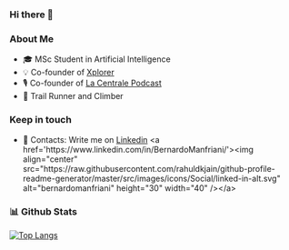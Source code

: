 ### Hi there 👋

### About Me
- 🎓 MSc Student in Artificial Intelligence 
- 💡 Co-founder of [Xplorer](https://xplorer-platform.com/)
- 🎙️ Co-founder of [La Centrale Podcast](https://www.youtube.com/@lacentralepodcast) 
- 🗻 Trail Runner and Climber

### Keep in touch
- 📧 Contacts: Write me on [Linkedin]([https://www.linkedin.com/in/salah-jebali-dev](https://www.linkedin.com/in/bernardo-manfriani-563819151/))
<a href='https://www.linkedin.com/in/BernardoManfriani/'><img align="center" src="https://raw.githubusercontent.com/rahuldkjain/github-profile-readme-generator/master/src/images/icons/Social/linked-in-alt.svg" alt="bernardomanfriani" height="30" width="40" /></a>

### 📊 Github Stats

[![Top Langs](https://github-readme-stats.vercel.app/api/top-langs/?username=BernardoManfriani&layout=compact&theme=vision-friendly-dark)](https://github.com/anuraghazra/github-readme-stats)
